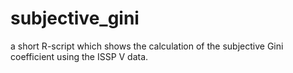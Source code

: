 # subjective_gini
a short R-script which shows the calculation of the subjective Gini coefficient using the ISSP V data.
